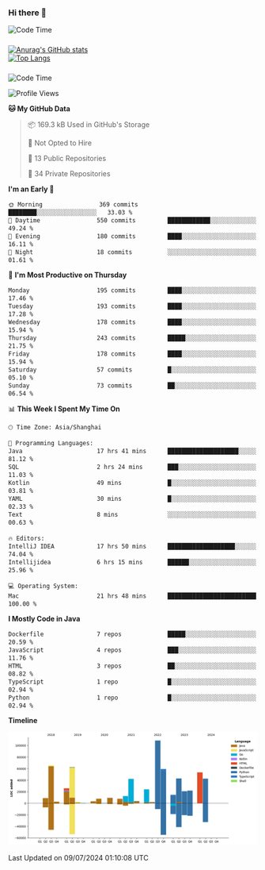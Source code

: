 ### Hi there 👋 

![Code Time](https://img.shields.io/endpoint?style=flat&url=https://codetime-api.datreks.com/badge/1061?logoColor=white%26project=%26recentMS=0%26showProject=false)

<!--
**Muyiafan/Muyiafan** is a ✨ _special_ ✨ repository because its `README.md` (this file) appears on your GitHub profile.

Here are some ideas to get you started:

- 🔭 I’m currently working on ...
- 🌱 I’m currently learning ...
- 👯 I’m looking to collaborate on ...
- 🤔 I’m looking for help with ...
- 💬 Ask me about ...
- 📫 How to reach me: ...
- 😄 Pronouns: ...
- ⚡ Fun fact: ...
-->

### 

[![Anurag's GitHub stats](https://github-readme-stats.vercel.app/api?username=Muyiafan)](https://github.com/anuraghazra/github-readme-stats)
<br>
[![Top Langs](https://github-readme-stats.vercel.app/api/top-langs/?username=Muyiafan)](https://github.com/anuraghazra/github-readme-stats)

### 

<!--START_SECTION:waka-->
![Code Time](http://img.shields.io/badge/Code%20Time-6%2C448%20hrs%202%20mins-blue)

![Profile Views](http://img.shields.io/badge/Profile%20Views-0-blue)

**🐱 My GitHub Data** 

> 📦 169.3 kB Used in GitHub's Storage 
 > 
> 🚫 Not Opted to Hire
 > 
> 📜 13 Public Repositories 
 > 
> 🔑 34 Private Repositories 
 > 
**I'm an Early 🐤** 

```text
🌞 Morning                369 commits         ████████░░░░░░░░░░░░░░░░░   33.03 % 
🌆 Daytime                550 commits         ████████████░░░░░░░░░░░░░   49.24 % 
🌃 Evening                180 commits         ████░░░░░░░░░░░░░░░░░░░░░   16.11 % 
🌙 Night                  18 commits          ░░░░░░░░░░░░░░░░░░░░░░░░░   01.61 % 
```
📅 **I'm Most Productive on Thursday** 

```text
Monday                   195 commits         ████░░░░░░░░░░░░░░░░░░░░░   17.46 % 
Tuesday                  193 commits         ████░░░░░░░░░░░░░░░░░░░░░   17.28 % 
Wednesday                178 commits         ████░░░░░░░░░░░░░░░░░░░░░   15.94 % 
Thursday                 243 commits         █████░░░░░░░░░░░░░░░░░░░░   21.75 % 
Friday                   178 commits         ████░░░░░░░░░░░░░░░░░░░░░   15.94 % 
Saturday                 57 commits          █░░░░░░░░░░░░░░░░░░░░░░░░   05.10 % 
Sunday                   73 commits          ██░░░░░░░░░░░░░░░░░░░░░░░   06.54 % 
```


📊 **This Week I Spent My Time On** 

```text
🕑︎ Time Zone: Asia/Shanghai

💬 Programming Languages: 
Java                     17 hrs 41 mins      ████████████████████░░░░░   81.12 % 
SQL                      2 hrs 24 mins       ███░░░░░░░░░░░░░░░░░░░░░░   11.03 % 
Kotlin                   49 mins             █░░░░░░░░░░░░░░░░░░░░░░░░   03.81 % 
YAML                     30 mins             █░░░░░░░░░░░░░░░░░░░░░░░░   02.33 % 
Text                     8 mins              ░░░░░░░░░░░░░░░░░░░░░░░░░   00.63 % 

🔥 Editors: 
IntelliJ IDEA            17 hrs 50 mins      ███████████████████░░░░░░   74.04 % 
Intellijidea             6 hrs 15 mins       ██████░░░░░░░░░░░░░░░░░░░   25.96 % 

💻 Operating System: 
Mac                      21 hrs 48 mins      █████████████████████████   100.00 % 
```

**I Mostly Code in Java** 

```text
Dockerfile               7 repos             █████░░░░░░░░░░░░░░░░░░░░   20.59 % 
JavaScript               4 repos             ███░░░░░░░░░░░░░░░░░░░░░░   11.76 % 
HTML                     3 repos             ██░░░░░░░░░░░░░░░░░░░░░░░   08.82 % 
TypeScript               1 repo              █░░░░░░░░░░░░░░░░░░░░░░░░   02.94 % 
Python                   1 repo              █░░░░░░░░░░░░░░░░░░░░░░░░   02.94 % 
```



**Timeline**

![Lines of Code chart](https://raw.githubusercontent.com/Muyiafan/Muyiafan/main/assets/bar_graph.png)


 Last Updated on 09/07/2024 01:10:08 UTC
<!--END_SECTION:waka-->
